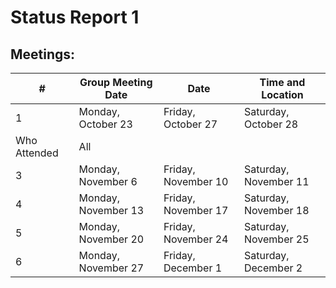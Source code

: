# Status Report 1

## Meetings:
| # | Group Meeting Date | Date |	Time and Location  |
| --- | --- | --- | --- |
| 1 | Monday, October 23 | Friday, October 27 | Saturday, October 28 |			
| Who Attended | All |
| 3 | Monday, November 6 | Friday, November 10 | Saturday, November 11 |		
| 4 | Monday, November 13 | Friday, November 17 | Saturday, November 18 |			
| 5 | Monday, November 20 | Friday, November 24 | Saturday, November 25 |			
| 6 | Monday, November 27 | Friday, December 1 | Saturday, December 2 |			

